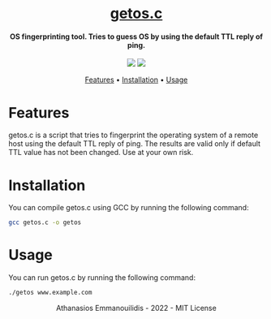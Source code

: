 <h1 align="center">
  <br>
  <a href="https://github.com/athanasiosem/getos.c">
  getos.c
  </a>
</h1>

<h4 align="center">OS fingerprinting tool. Tries to guess OS by using the default TTL reply of ping.</h4>


<p align="center">
<a href="https://github.com/athanasiosem/getos.c/blob/main/LICENSE"><img src="https://img.shields.io/badge/License-MIT-red.svg"></a>
<a href="https://github.com/athanasiosem/getos.c/issues"><img src="https://img.shields.io/badge/contributions-welcome-brightgreen.svg?style=flat"></a>
</p>

<p align="center">
  <a href="#features">Features</a> •
  <a href="#installation">Installation</a> •
  <a href="#usage">Usage</a>
</p>

# Features

getos.c is a script that tries to fingerprint the operating system of a remote host using the default TTL reply of ping.
The results are valid only if default TTL value has not been changed. Use at your own risk.

# Installation

You can compile getos.c using GCC by running the following command:

```sh
gcc getos.c -o getos
```

# Usage

You can run getos.c by running the following command:

```sh
./getos www.example.com
```

<div align="center">
Athanasios Emmanouilidis - 2022 - MIT License
</div>
